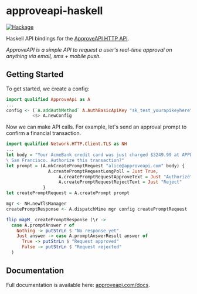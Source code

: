 # approveapi-haskell

[![Hackage](https://img.shields.io/hackage/v/approveapi.svg?style=flat)](https://hackage.haskell.org/package/approveapi)


Haskell API bindings for the [ApproveAPI HTTP API](https://approveapi.com).

*ApproveAPI is a simple API to request a user's real-time approval on anything via email, sms + mobile push.*


## Getting Started

To get started, we create a config:

```haskell
import qualified ApproveApi as A
...
config <- (`A.addAuthMethod` A.AuthBasicApiKey "sk_test_yourapikeyhere" "")
          <$> A.newConfig 
```

Now we can make API calls. For example, let's send an approval prompt to confirm a financial transaction.

```haskell
import qualified Network.HTTP.Client.TLS as NH
...
let body = "Your AcmeBank credit card was just charged $3249.99 at APPLE STORE,\
\ San Francisco. Authorize this transaction?"
let prompt = (A.mkCreatePromptRequest "alice@approveapi.com" body) {
                A.createPromptRequestLongPoll = Just True,
		            A.createPromptRequestApproveText = Just "Authorize",
		            A.createPromptRequestRejectText = Just "Reject"
              }
let createPromptRequest = A.createPrompt prompt

mgr <- NH.newTlsManager
createPromptResponse <- A.dispatchMime mgr config createPromptRequest

flip mapM_ createPromptResponse (\r ->
  case A.promptAnswer r of 
    Nothing -> putStrLn $ "No response yet"
    Just answer -> case A.promptAnswerResult answer of
      True -> putStrLn $ "Request approved"
      False -> putStrLn $ "Request rejected"
  )
```

## Documentation

Full documentation is available here: [approveapi.com/docs](https://www.approveapi.com/docs/?haskell).



